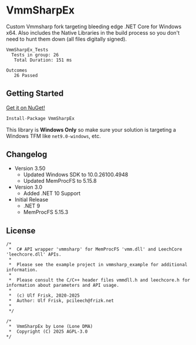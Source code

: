 # VmmSharpEx

Custom Vmmsharp fork targeting bleeding edge .NET Core for Windows x64. Also includes the Native Libraries in the build process so you don't need to hunt them down (all files digitally signed).

```
VmmSharpEx_Tests
  Tests in group: 26
   Total Duration: 151 ms

Outcomes
   26 Passed
```

## Getting Started
[Get it on NuGet!](https://www.nuget.org/packages/VmmSharpEx)
```csharp
Install-Package VmmSharpEx
```
This library is **Windows Only** so make sure your solution is targeting a Windows TFM like `net9.0-windows`, etc.

## Changelog
- Version 3.50
  - Updated Windows SDK to 10.0.26100.4948
  - Updated MemProcFS to 5.15.8
- Version 3.0
  - Added .NET 10 Support
- Initial Release
  - .NET 9
  - MemProcFS 5.15.3

## License
```
/*  
 *  C# API wrapper 'vmmsharp' for MemProcFS 'vmm.dll' and LeechCore 'leechcore.dll' APIs.
 *  
 *  Please see the example project in vmmsharp_example for additional information.
 *  
 *  Please consult the C/C++ header files vmmdll.h and leechcore.h for information about parameters and API usage.
 *  
 *  (c) Ulf Frisk, 2020-2025
 *  Author: Ulf Frisk, pcileech@frizk.net
 *  
 */

/*  
 *  VmmSharpEx by Lone (Lone DMA)
 *  Copyright (C) 2025 AGPL-3.0
*/
```
